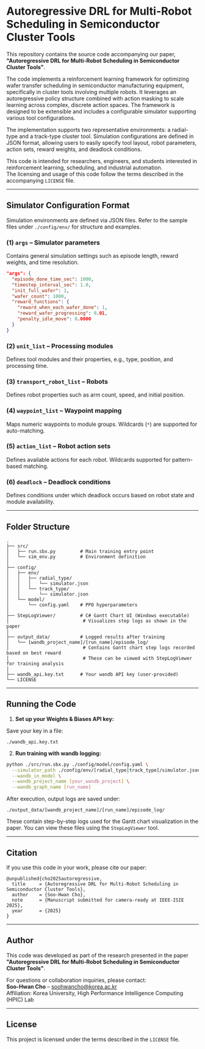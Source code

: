 # Autoregressive DRL for Multi-Robot Scheduling in Semiconductor Cluster Tools

This repository contains the source code accompanying our paper,  
**"Autoregressive DRL for Multi-Robot Scheduling in Semiconductor Cluster Tools"**.

The code implements a reinforcement learning framework for optimizing wafer transfer scheduling in semiconductor manufacturing equipment, specifically in cluster tools involving multiple robots. It leverages an autoregressive policy structure combined with action masking to scale learning across complex, discrete action spaces. The framework is designed to be extensible and includes a configurable simulator supporting various tool configurations.

The implementation supports two representative environments: a radial-type and a track-type cluster tool. Simulation configurations are defined in JSON format, allowing users to easily specify tool layout, robot parameters, action sets, reward weights, and deadlock conditions.

This code is intended for researchers, engineers, and students interested in reinforcement learning, scheduling, and industrial automation.  
The licensing and usage of this code follow the terms described in the accompanying `LICENSE` file.

---

## Simulator Configuration Format

Simulation environments are defined via JSON files. Refer to the sample files under `./config/env/` for structure and examples.

### (1) `args` – Simulator parameters  
Contains general simulation settings such as episode length, reward weights, and time resolution.

```json
"args": {
  "episode_done_time_sec": 1000,
  "timestep_interval_sec": 1.0,
  "init_full_wafer": 1,
  "wafer_count": 1000,
  "reward_functions": {
    "reward_when_each_wafer_done": 1,
    "reward_wafer_progressing": 0.01,
    "penalty_idle_move": 0.0000
  }
}
```

### (2) `unit_list` – Processing modules  
Defines tool modules and their properties, e.g., type, position, and processing time.

### (3) `transport_robot_list` – Robots  
Defines robot properties such as arm count, speed, and initial position.

### (4) `waypoint_list` – Waypoint mapping  
Maps numeric waypoints to module groups. Wildcards (`*`) are supported for auto-matching.

### (5) `action_list` – Robot action sets  
Defines available actions for each robot. Wildcards supported for pattern-based matching.

### (6) `deadlock` – Deadlock conditions  
Defines conditions under which deadlock occurs based on robot state and module availability.

---

## Folder Structure

```
.
├── src/
│   ├── run.sbx.py         # Main training entry point
│   └── sim_env.py         # Environment definition
│
├── config/
│   ├── env/
│   │   ├── radial_type/
│   │   │   └── simulator.json
│   │   └── track_type/
│   │       └── simulator.json
│   └── model/
│       └── config.yaml    # PPO hyperparameters
│
├── StepLogViewer/         # C# Gantt Chart UI (Windows executable)
│                           # Visualizes step logs as shown in the paper
│
├── output_data/           # Logged results after training
│   └── [wandb_project_name]/[run_name]/episode_log/
│                           # Contains Gantt chart step logs recorded based on best reward
│                           # These can be viewed with StepLogViewer for training analysis
│
├── wandb_api.key.txt      # Your wandb API key (user-provided)
└── LICENSE
```

---

## Running the Code

1. **Set up your Weights & Biases API key:**

Save your key in a file:
```
./wandb_api.key.txt
```

2. **Run training with wandb logging:**

```bash
python ./src/run.sbx.py ./config/model/config.yaml \
  --simulator_path ./config/env/[radial_type|track_type]/simulator.json \
  --wandb_in_model \
  --wandb_project_name [your_wandb_project] \
  --wandb_graph_name [run_name]
```

After execution, output logs are saved under:
```
./output_data/[wandb_project_name]/[run_name]/episode_log/
```
These contain step-by-step logs used for the Gantt chart visualization in the paper. You can view these files using the `StepLogViewer` tool.

---

## Citation

If you use this code in your work, please cite our paper:

```
@unpublished{cho2025autoregressive,
  title     = {Autoregressive DRL for Multi-Robot Scheduling in Semiconductor Cluster Tools},
  author    = {Soo-Hwan Cho},
  note      = {Manuscript submitted for camera-ready at IEEE-ISIE 2025},
  year      = {2025}
}
```
---

## Author

This code was developed as part of the research presented in the paper  
**"Autoregressive DRL for Multi-Robot Scheduling in Semiconductor Cluster Tools"**.

For questions or collaboration inquiries, please contact:  
**Soo-Hwan Cho** – soohwancho@korea.ac.kr  
Affiliation: Korea University, High Performance Intelligence Computing (HPIC) Lab

---

## License

This project is licensed under the terms described in the `LICENSE` file.

